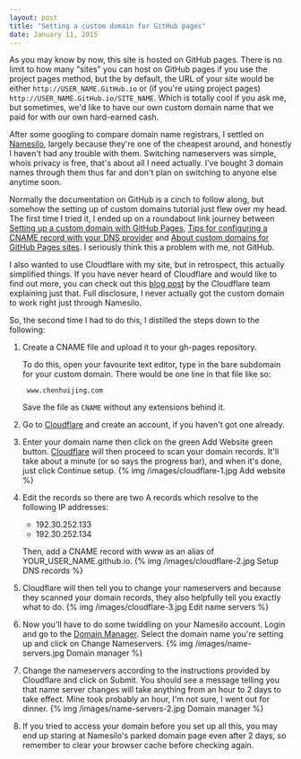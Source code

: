 ```yaml
---
layout: post
title: "Setting a custom domain for GitHub pages"
date: January 11, 2015
---
```

As you may know by now, this site is hosted on GitHub pages. There is no limit to how many "sites" you can host on GitHub pages if you use the project pages method, but the by default, the URL of your site would be either `http://USER_NAME.GitHub.io` or (if you're using project pages) `http://USER_NAME.GitHub.io/SITE_NAME`. Which is totally cool if you ask me, but sometimes, we'd like to have our own custom domain name that we paid for with our own hard-earned cash.

After some googling to compare domain name registrars, I settled on [Namesilo](https://www.namesilo.com/), largely because they're one of the cheapest around, and honestly I haven't had any trouble with them. Switching nameservers was simple, whois privacy is free, that's about all I need actually. I've bought 3 domain names through them thus far and don't plan on switching to anyone else anytime soon.

Normally the documentation on GitHub is a cinch to follow along, but somehow the setting up of custom domains tutorial just flew over my head. The first time I tried it, I ended up on a roundabout link journey between [Setting up a custom domain with GitHub Pages](https://help.github.com/articles/setting-up-a-custom-domain-with-github-pages/), [Tips for configuring a CNAME record with your DNS provider](https://help.github.com/articles/tips-for-configuring-a-cname-record-with-your-dns-provider/) and [About custom domains for GitHub Pages sites](https://help.github.com/articles/about-custom-domains-for-github-pages-sites/). I seriously think this a problem with me, not GitHub.

I also wanted to use Cloudflare with my site, but in retrospect, this actually simplified things. If you have never heard of Cloudflare and would like to find out more, you can check out this [blog post](https://blog.cloudflare.com/what-is-cloudflare/) by the Cloudflare team explaining just that. Full disclosure, I never actually got the custom domain to work right just through Namesilo.

So, the second time I had to do this, I distilled the steps down to the following:

1. Create a CNAME file and upload it to your gh-pages repository. 

     To do this, open your favourite text editor, type in the bare subdomain for your custom domain. There would be one line in that file like so:
        
        www.chenhuijing.com 

    Save the file as `CNAME` without any extensions behind it.
2. Go to [Cloudflare](https://www.cloudflare.com/) and create an account, if you haven't got one already.
3. Enter your domain name then click on the green Add Website green button. [Cloudflare](https://www.cloudflare.com/) will then proceed to scan your domain records. It'll take about a minute (or so says the progress bar), and when it's done, just click Continue setup. {% img /images/cloudflare-1.jpg Add website %}
4. Edit the records so there are two A records which resolve to the following IP addresses:
    - 192.30.252.133
    - 192.30.252.134

    Then, add a CNAME record with www as an alias of YOUR_USER_NAME.github.io.
    {% img /images/cloudflare-2.jpg Setup DNS records %}
5. Cloudflare will then tell you to change your nameservers and because they scanned your domain records, they also helpfully tell you exactly what to do. {% img /images/cloudflare-3.jpg Edit name servers %}
6. Now you'll have to do some twiddling on your Namesilo account. Login and go to the [Domain Manager](https://www.namesilo.com/account_domains.php). Select the domain name you're setting up and click on Change Nameservers.
{% img /images/name-servers.jpg Domain manager %}
7. Change the nameservers according to the instructions provided by Cloudflare and click on Submit. You should see a message telling you that name server changes will take anything from an hour to 2 days to take effect. Mine took probably an hour, I'm not sure, I went out for dinner. {% img /images/name-servers-2.jpg Domain manager %}
8. If you tried to access your domain before you set up all this, you may end up staring at Namesilo's parked domain page even after 2 days, so remember to clear your browser cache before checking again.
